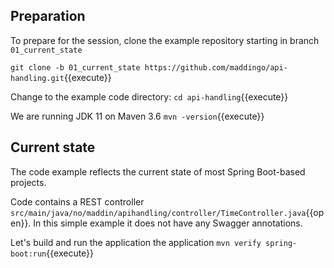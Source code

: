 ## Preparation
To prepare for the session, clone the example repository starting in branch `01_current_state`

`git clone -b 01_current_state https://github.com/maddingo/api-handling.git`{{execute}}

Change to the example code directory:
`cd api-handling`{{execute}}

We are running JDK 11 on Maven 3.6 `mvn -version`{{execute}}

## Current state
The code example reflects the current state of most Spring Boot-based projects.

Code contains a REST controller `src/main/java/no/maddin/apihandling/controller/TimeController.java`{{open}}. 
In this simple example it does not have any Swagger annotations.

Let's build and run the application the application
`mvn verify spring-boot:run`{{execute}}

